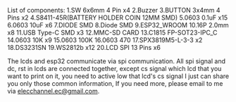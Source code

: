 List of components:
1.SW 6x6mm 4 Pin x4
2.Buzzer
3.BUTTON 3x4mm 4 Pins x2
4.S8411-45R(BATTERY HOLDER COIN 12MM SMD)
5.0603 0.1uF x15
6.0603 10uF x6
7.DIODE SMD
8.Diode SMD
9.ESP32_WROOM
10.16P 2.0mm x8
11.USB Type-C SMD x3
12.MMC-SD CARD
13.C1815 FP-SOT23-IPC_C
14.0603 10K x9
15.0603 100K
16.0603 470
17.SPX3819M5-L-3-3 x2
18.DS3231SN
19.WS2812b x12
20.LCD SPI 13 Pins x6

The lcds and esp32 communicate via spi communication.
All spi signal and dc, rst in lcds are connected together, except cs signal
which lcd that you want to print on it, you need to active low that lcd's cs signal
I just can share you only those common information,
If you need more, please email to me via elecchannel.ec@gmail.com.